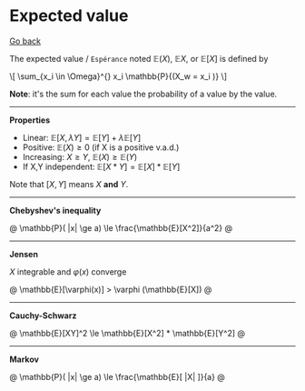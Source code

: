 # Expected value

[Go back](..)

The expected value / ``Espérance`` noted
$\mathbb{E}(X)$, $\mathbb{E}X$, or $\mathbb{E}[X]$
is defined by

<div>
\[
\sum_{x_i \in \Omega}^{} x_i \mathbb{P}{(X_w = x_i )}
\]
</div>

**Note**: it's the sum for
each value the probability of a value by the value.

<hr class="sl">

**Properties**

* Linear: $\mathbb{E}[X, \lambda Y] = \mathbb{E}[Y] + \lambda \mathbb{E}[Y]$
* Positive: $\mathbb{E}(X) \ge 0$ <span class="tms">(if X is a positive v.a.d.)</span>
* Increasing: $X \ge Y$, $\mathbb{E}(X) \ge \mathbb{E}(Y)$
* If X,Y independent: $\mathbb{E}[X * Y] = \mathbb{E}[X] * \mathbb{E}[Y]$

Note that $[X,Y]$ means $X$ **and** $Y$.

<hr class="sr">

**Chebyshev's inequality**

@
\mathbb{P}( |x| \ge a) \le \frac{\mathbb{E}[X^2]}{a^2}
@

<hr class="sl">

**Jensen**

$X$ integrable and $\varphi(x)$ converge

@
\mathbb{E}[\varphi(x)] > \varphi (\mathbb{E}[X])
@

<hr class="sr">

**Cauchy-Schwarz**

@
\mathbb{E}[XY]^2 \le \mathbb{E}[X^2] * \mathbb{E}[Y^2]
@

<hr class="sl">

**Markov**

@
\mathbb{P}( |x| \ge a) \le \frac{\mathbb{E}[ |X| ]}{a}
@